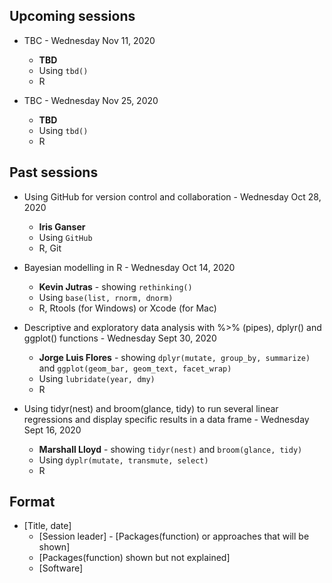 ## Upcoming sessions
* TBC - Wednesday Nov 11, 2020
    * __TBD__
    * Using `tbd()`
    * R

* TBC - Wednesday Nov 25, 2020
    * __TBD__
    * Using `tbd()`
    * R

## Past sessions 
* Using GitHub for version control and collaboration - Wednesday Oct 28, 2020
    * __Iris Ganser__
    * Using `GitHub`
    * R, Git

* Bayesian modelling in R - Wednesday Oct 14, 2020
    * __Kevin Jutras__ - showing `rethinking()`
    * Using `base(list, rnorm, dnorm)`
    * R, Rtools (for Windows) or Xcode (for Mac)

* Descriptive and exploratory data analysis with %>% (pipes), dplyr() and ggplot() functions - Wednesday Sept 30, 2020
    * __Jorge Luis Flores__ - showing `dplyr(mutate, group_by, summarize)` and `ggplot(geom_bar, geom_text, facet_wrap)`
    * Using `lubridate(year, dmy)`
    * R

* Using tidyr(nest) and broom(glance, tidy) to run several linear regressions and display specific results in a data frame - Wednesday Sept 16, 2020
    * __Marshall Lloyd__ - showing `tidyr(nest)` and `broom(glance, tidy)`
    * Using `dyplr(mutate, transmute, select)`
    * R

## Format
* [Title, date]
    * [Session leader] - [Packages(function) or approaches that will be shown]
    * [Packages(function) shown but not explained]
    * [Software]